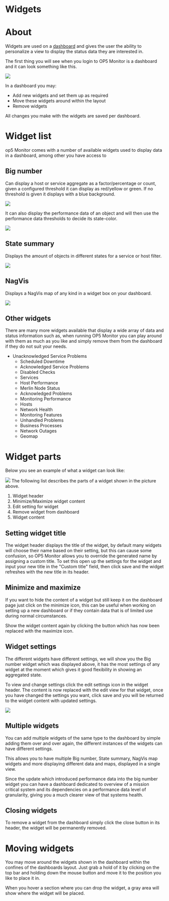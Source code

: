 # Widgets

# About

Widgets are used on a [dashboard](Tactical_overview) and gives the user the ability to personalize a view to display the status data they are interested in.

The first thing you will see when you login to OP5 Monitor is a dashboard and it can look something like this.

![](attachments/16482313/18481251.png)

In a dashboard you may:

- Add new widgets and set them up as required
- Move these widgets around within the layout
- Remove widgets

All changes you make with the widgets are saved per dashboard.

# Widget list

op5 Monitor comes with a number of available widgets used to display data in a dashboard, among other you have access to

## Big number

Can display a host or service aggregate as a factor/percentage or count, given a configured threshold it can display as red/yellow or green. If no threshold is given it displays with a blue background.

![](attachments/16482313/18481252.png)

It can also display the performance data of an object and will then use the performance data thresholds to decide its state-color.

![](attachments/16482313/18481255.png)

## State summary

Displays the amount of objects in different states for a service or host filter.

![](attachments/16482313/18481257.png)

## NagVis

Displays a NagVis map of any kind in a widget box on your dashboard.

![](attachments/16482313/18481254.png)

## Other widgets

There are many more widgets available that display a wide array of data and status information such as, when running OP5 Monitor you can play around with them as much as you like and simply remove them from the dashboard if they do not suit your needs.

- Unacknowledged Service Problems
  - Scheduled Downtime
  - Acknowledged Service Problems
  - Disabled Checks
  - Services
  - Host Performance
  - Merlin Node Status
  - Acknowledged Problems
  - Monitoring Performance
  - Hosts
  - Network Health
  - Monitoring Features
  - Unhandled Problems
  - Business Processes
  - Network Outages
  - Geomap

# Widget parts

Below you see an example of what a widget can look like:

![](attachments/16482313/18481253.png)
 The following list describes the parts of a widget shown in the picture above.

1. Widget header
2. Minimize/Maximize widget content
3. Edit setting for widget
4. Remove widget from dashboard
5. Widget content

## Setting widget title

The widget header displays the title of the widget, by default many widgets will choose their name based on their setting, but this can cause some confusion, so OP5 Monitor allows you to override the generated name by assigning a custom title. To set this open up the settings for the widget and input your new title in the "Custom title" field, then click save and the widget refreshes with the new title in its header.

## Minimize and maximize

If you want to hide the content of a widget but still keep it on the dashboard page just click on the minimize icon, this can be useful when working on setting up a new dashboard or if they contain data that is of limited use during normal circumstances.

Show the widget content again by clicking the button which has now been replaced with the maximize icon.

## Widget settings

The different widgets have different settings, we will show you the Big number widget which was displayed above, it has the most settings of any widget at the moment which gives it good flexibility in showing an aggregated state.

To view and change settings click the edit settings icon in the widget header. The content is now replaced with the edit view for that widget, once you have changed the settings you want, click save and you will be returned to the widget content with updated settings.

![](attachments/16482313/18481256.png)

## Multiple widgets

You can add multiple widgets of the same type to the dashboard by simple adding them over and over again, the different instances of the widgets can have different settings.

This allows you to have multiple Big number, State summary, NagVis map widgets and more displaying different data and maps, displayed in a single view.

Since the update which introduced performance data into the big number widget you can have a dashboard dedicated to overview of a mission critical system and its dependencies on a performance data level of granularity, giving you a much clearer view of that systems health.

## Closing widgets

To remove a widget from the dashboard simply click the close button in its header, the widget will be permanently removed.

# Moving widgets

You may move around the widgets shown in the dashboard within the confines of the dashboards layout. Just grab a hold of it by clicking on the top bar and holding down the mouse button and move it to the position you like to place it in.

When you hover a section where you can drop the widget, a gray area will show where the widget will be placed.
